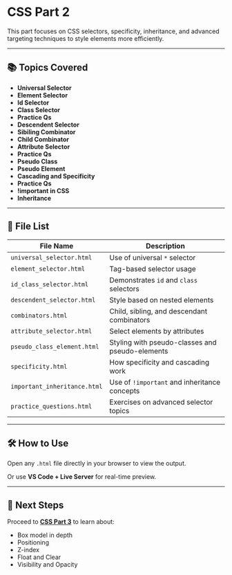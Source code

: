 # CSS Part 2

This part focuses on CSS selectors, specificity, inheritance, and advanced targeting techniques to style elements more efficiently.

---

## 📚 Topics Covered

- **Universal Selector**
- **Element Selector**
- **Id Selector**
- **Class Selector**
- **Practice Qs**
- **Descendent Selector**
- **Sibiling Combinator**
- **Child Combinator**
- **Attribute Selector**
- **Practice Qs**
- **Pseudo Class**
- **Pseudo Element**
- **Cascading and Specificity**
- **Practice Qs**
- **!important in CSS**
- **Inheritance**

---

## 📂 File List

| File Name                     | Description                                     |
|-------------------------------|-------------------------------------------------|
| `universal_selector.html`     | Use of universal `*` selector                   |
| `element_selector.html`       | Tag-based selector usage                        |
| `id_class_selector.html`      | Demonstrates `id` and `class` selectors         |
| `descendent_selector.html`    | Style based on nested elements                  |
| `combinators.html`            | Child, sibling, and descendant combinators      |
| `attribute_selector.html`     | Select elements by attributes                   |
| `pseudo_class_element.html`   | Styling with pseudo-classes and pseudo-elements |
| `specificity.html`            | How specificity and cascading work              |
| `important_inheritance.html`  | Use of `!important` and inheritance concepts    |
| `practice_questions.html`     | Exercises on advanced selector topics           |

---

## 🛠️ How to Use

Open any `.html` file directly in your browser to view the output.

Or use **VS Code + Live Server** for real-time preview.

---

## 🔗 Next Steps

Proceed to **[CSS Part 3](../CSS%20Part%203)** to learn about:
- Box model in depth
- Positioning
- Z-index
- Float and Clear
- Visibility and Opacity
